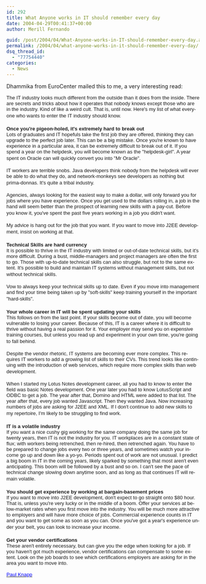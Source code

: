 ```yaml
---
id: 292
title: What Anyone works in IT should remember every day
date: 2004-04-29T00:41:37+00:00
author: Merill Fernando

guid: /post/2004/04/What-Anyone-works-in-IT-should-remember-every-day.aspx
permalink: /2004/04/what-anyone-works-in-it-should-remember-every-day/
dsq_thread_id:
  - "77754440"
categories:
  - News
---
```

<P>Dhammika from EuroCenter mailed this to me, a very interesting read:</P>
<P><SPAN lang=en-us><FONT face=Arial size=2>The IT industry looks much different from the outside than it does from the inside. There are secrets and tricks about how it operates that nobody knows except those who are in the industry. Kind of like a weird cult. That is, until now. Here's my list of what everyone who wants to enter the IT industry should know.</FONT></SPAN><SPAN lang=en-us></SPAN><SPAN lang=en-us></SPAN><SPAN lang=en-us><BR><BR></SPAN><SPAN lang=en-us><B></B></SPAN><SPAN lang=en-us><B><FONT face=Arial size=2>Once you're pigeon-holed, it's extremely hard to break out</FONT></B></SPAN><SPAN lang=en-us></SPAN><SPAN lang=en-us></SPAN><SPAN lang=en-us><BR></SPAN><SPAN lang=en-us></SPAN><SPAN lang=en-us><FONT face=Arial size=2>Lots of graduates and IT hopefuls take the first job they are offered, thinking they can upgrade to the perfect job later. This can be a big mistake. Once you're known to have experience in a particular area, it can be extremely difficult to break out of it. If you spend a year on the helpdesk, you will become known as the "helpdesk-girl". A year spent on Oracle can will quickly convert you into "Mr Oracle".</FONT></SPAN><SPAN lang=en-us></SPAN><SPAN lang=en-us></SPAN><SPAN lang=en-us><BR><BR></SPAN><SPAN lang=en-us></SPAN><SPAN lang=en-us><FONT face=Arial size=2>IT workers are terrible snobs. Java developers think nobody from the helpdesk will ever be able to do what they do, and network-monkeys see developers as nothing but prima-donnas. It's quite a tribal industry.</FONT></SPAN><SPAN lang=en-us></SPAN><SPAN lang=en-us></SPAN><SPAN lang=en-us><BR><BR></SPAN><SPAN lang=en-us></SPAN><SPAN lang=en-us><FONT face=Arial size=2>Agencies, always looking for the easiest way to make a dollar, will only forward you for jobs where you have experience. Once you get used to the dollars rolling in, a job in the hand will seem better than the prospect of learning new skills with a pay-cut. Before you know it, you've spent the past five years working in a job you didn't want.</FONT></SPAN><SPAN lang=en-us></SPAN><SPAN lang=en-us></SPAN><SPAN lang=en-us><BR><BR></SPAN><SPAN lang=en-us></SPAN><SPAN lang=en-us><FONT face=Arial size=2>My advice is hang out for the job that you want. If you want to move into J2EE development, insist on working at that.</FONT></SPAN><SPAN lang=en-us></SPAN><SPAN lang=en-us></SPAN><SPAN lang=en-us><BR><BR></SPAN><SPAN lang=en-us><B></B></SPAN><SPAN lang=en-us><B><FONT face=Arial size=2>Technical Skills are hard currency</FONT></B></SPAN><SPAN lang=en-us></SPAN><SPAN lang=en-us></SPAN><SPAN lang=en-us><BR></SPAN><SPAN lang=en-us></SPAN><SPAN lang=en-us><FONT face=Arial size=2>It is possible to thrive in the IT industry with limited or out-of-date technical skills, but it's more difficult. During a bust, middle-managers and project managers are often the first to go. Those with up-to-date technical skills can also struggle, but not to the same extent. It's possible to build and maintain IT systems without management skills, but not without technical skills.</FONT></SPAN><SPAN lang=en-us></SPAN><SPAN lang=en-us></SPAN><SPAN lang=en-us><BR><BR></SPAN><SPAN lang=en-us></SPAN><SPAN lang=en-us><FONT face=Arial size=2>Vow to always keep your technical skills up to date. Even if you move into management and find your time being taken up by "soft-skills" keep training yourself in the important "hard-skills".</FONT></SPAN><SPAN lang=en-us></SPAN><SPAN lang=en-us></SPAN><SPAN lang=en-us><BR><BR></SPAN><SPAN lang=en-us><B></B></SPAN><SPAN lang=en-us><B><FONT face=Arial size=2>Your whole career in IT will be spent updating your skills</FONT></B></SPAN><SPAN lang=en-us></SPAN><SPAN lang=en-us></SPAN><SPAN lang=en-us><BR></SPAN><SPAN lang=en-us></SPAN><SPAN lang=en-us><FONT face=Arial size=2>This follows on from the last point. If your skills become out of date, you will become vulnerable to losing your career. Because of this, IT is a career where it is difficult to thrive without having a real passion for it. Your employer may send you on expensive training courses, but unless you read up and experiment in your own time, you're going to fall behind.</FONT></SPAN><SPAN lang=en-us></SPAN><SPAN lang=en-us></SPAN><SPAN lang=en-us><BR><BR></SPAN><SPAN lang=en-us></SPAN><SPAN lang=en-us><FONT face=Arial size=2>Despite the vendor rhetoric, IT systems are becoming ever more complex. This requires IT workers to add a growing list of skills to their CVs. This trend looks like continuing with the introduction of web services, which require more complex skills than web development.</FONT></SPAN><SPAN lang=en-us></SPAN><SPAN lang=en-us></SPAN><SPAN lang=en-us><BR><BR></SPAN><SPAN lang=en-us></SPAN><SPAN lang=en-us><FONT face=Arial size=2>When I started my Lotus Notes development career, all you had to know to enter the field was basic Notes development. One year later you had to know LotusScript and ODBC to get a job. The year after that, Domino and HTML were added to that list. The year after that, every job wanted Javascript. Then they wanted Java. Now increasing numbers of jobs are asking for J2EE and XML. If I don't continue to add new skills to my repertoire, I'm likely to be struggling to find work.</FONT></SPAN><SPAN lang=en-us></SPAN><SPAN lang=en-us></SPAN><SPAN lang=en-us><BR><BR></SPAN><SPAN lang=en-us><B></B></SPAN><SPAN lang=en-us><B><FONT face=Arial size=2>IT is a volatile industry</FONT></B></SPAN><SPAN lang=en-us></SPAN><SPAN lang=en-us></SPAN><SPAN lang=en-us><BR></SPAN><SPAN lang=en-us></SPAN><SPAN lang=en-us><FONT face=Arial size=2>If you want a nice cushy gig working for the same company doing the same job for twenty years, then IT is not the industry for you. IT workplaces are in a constant state of flux; with workers being retrenched, then re-hired, then retrenched again. You have to be prepared to change jobs every two or three years, and sometimes watch your income go up and down like a yo-yo. Periods spent out of work are not unusual. I predict a big boom in IT in the coming years, likely sparked by something that most aren't even anticipating. This boom will be followed by a bust and so on. I can't see the pace of technical change slowing down anytime soon, and as long as that continues IT will remain volatile.</FONT></SPAN><SPAN lang=en-us></SPAN><SPAN lang=en-us></SPAN><SPAN lang=en-us><BR><BR></SPAN><SPAN lang=en-us><B></B></SPAN><SPAN lang=en-us><B><FONT face=Arial size=2>You should get experience by working at bargain-basement prices</FONT></B></SPAN><SPAN lang=en-us></SPAN><SPAN lang=en-us></SPAN><SPAN lang=en-us><BR></SPAN><SPAN lang=en-us></SPAN><SPAN lang=en-us><FONT face=Arial size=2>If you want to move into J2EE development, don't expect to go straight onto $80 hour. That is, unless you're very lucky or in the middle of a boom. Offer your services at below-market rates when you first move into the industry. You will be much more attractive to employers and will have more choice of jobs. Commercial experience counts in IT and you want to get some as soon as you can. Once you've got a year's experience under your belt, you can look to increase your income.</FONT></SPAN><SPAN lang=en-us></SPAN><SPAN lang=en-us></SPAN><SPAN lang=en-us><BR><BR></SPAN><SPAN lang=en-us><B></B></SPAN><SPAN lang=en-us><B><FONT face=Arial size=2>Get your vendor certifications</FONT></B></SPAN><SPAN lang=en-us></SPAN><SPAN lang=en-us></SPAN><SPAN lang=en-us><BR></SPAN><SPAN lang=en-us></SPAN><SPAN lang=en-us><FONT face=Arial size=2>These aren't entirely necessary, but can give you the edge when looking for a job. If you haven't got much experience, vendor certifications can compensate to some extent. Look on the job boards to see which certifications employers are asking for in the area you want to move into.</FONT></SPAN><SPAN lang=en-us></SPAN><SPAN lang=en-us></SPAN><SPAN lang=en-us><FONT face=Arial size=2><BR><BR></FONT></SPAN><SPAN lang=en-us></SPAN><A title=mailto:brainbox@consultant.com href="mailto:brainbox@consultant.com"><SPAN lang=en-us title=mailto:brainbox@consultant.com></SPAN><SPAN lang=en-us title=mailto:brainbox@consultant.com></SPAN><SPAN lang=en-us title=mailto:brainbox@consultant.com><U title=mailto:brainbox@consultant.com><FONT title=mailto:brainbox@consultant.com face=Arial color=#0000ff size=2>Paul Knapp</FONT></U></SPAN><SPAN lang=en-us title=mailto:brainbox@consultant.com></SPAN></A><SPAN lang=en-us></SPAN><SPAN lang=en-us></SPAN><SPAN lang=en-us><FONT face=Arial size=2>&nbsp;</FONT></SPAN><SPAN lang=en-us></SPAN><!-- |**|begin egp html banner|**| --></P>